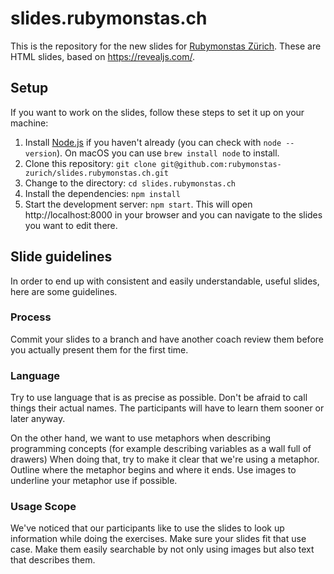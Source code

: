 # slides.rubymonstas.ch

This is the repository for the new slides for [Rubymonstas Zürich](https://rubymonstas.ch). These are HTML slides, based on https://revealjs.com/.

## Setup

If you want to work on the slides, follow these steps to set it up on your machine:

1. Install [Node.js](https://nodejs.org/) if you haven't already (you can check with `node --version`). On macOS you can use `brew install node` to install.
2. Clone this repository: `git clone git@github.com:rubymonstas-zurich/slides.rubymonstas.ch.git`
3. Change to the directory: `cd slides.rubymonstas.ch`
4. Install the dependencies: `npm install`
5. Start the development server: `npm start`. This will open http://localhost:8000 in your browser and you can navigate to the slides you want to edit there.

## Slide guidelines

In order to end up with consistent and easily understandable, useful slides, here are some guidelines.

### Process

Commit your slides to a branch and have another coach review them before you actually present them for the first time.

### Language

Try to use language that is as precise as possible. Don't be afraid to call things their actual names. The participants will have to learn them sooner or later anyway.

On the other hand, we want to use metaphors when describing programming concepts (for example describing variables as a wall full of drawers) When doing that, try to make it clear that we're using a metaphor. Outline where the metaphor begins and where it ends. Use images to underline your metaphor use if possible.

### Usage Scope

We've noticed that our participants like to use the slides to look up information while doing the exercises. Make sure your slides fit that use case. Make them easily searchable by not only using images but also text that describes them. 
